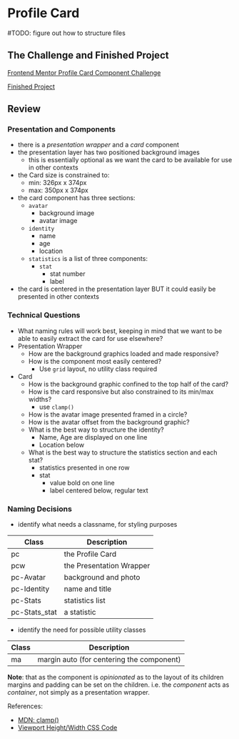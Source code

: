 # Profile Card

#TODO: figure out how to structure files

## The Challenge and Finished Project

[Frontend Mentor Profile Card Component Challenge](https://www.frontendmentor.io/challenges/profile-card-component-cfArpWshJ)

[Finished Project](https://janegca.github.io/fem-challenges/01-profile-card/index.html)

## Review

### Presentation and Components

- there is a _presentation wrapper_ and a _card_ component
- the presentation layer has two positioned background images
  - this is essentially optional as we want the card to be available for use in
    other contexts
- the Card size is constrained to:
  - min: 326px x 374px
  - max: 350px x 374px
- the card component has three sections:
  - `avatar`
    - background image
    - avatar image
  - `identity`
    - name
    - age
    - location
  - `statistics` is a list of three components:
    - `stat`
      - stat number
      - label
- the card is centered in the presentation layer BUT it could easily be
  presented in other contexts

### Technical Questions

- What naming rules will work best, keeping in mind that we want to be able to
  easily extract the card for use elsewhere?
- Presentation Wrapper
  - How are the background graphics loaded and made responsive?
  - How is the component most easily centered?
    - Use `grid` layout, no utility class required
- Card
  - How is the background graphic confined to the top half of the card?
  - How is the card responsive but also constrained to its min/max widths?
    - use `clamp()`
  - How is the avatar image presented framed in a circle?
  - How is the avatar offset from the background graphic?
  - What is the best way to structure the identity?
    - Name, Age are displayed on one line
    - Location below
  - What is the best way to structure the statistics section and each stat?
    - statistics presented in one row
    - stat
      - value bold on one line
      - label centered below, regular text

### Naming Decisions

- identify what needs a classname, for styling purposes

| Class         | Description              |
| ------------- | ------------------------ |
| pc            | the Profile Card         |
| pcw           | the Presentation Wrapper |
| pc-Avatar     | background and photo     |
| pc-Identity   | name and title           |
| pc-Stats      | statistics list          |
| pc-Stats_stat | a statistic              |

- identify the need for possible utility classes

| Class | Description                               |
| ----- | ----------------------------------------- |
| ma    | margin auto (for centering the component) |

**Note**: that as the component is _opinionated_ as to the layout of its
children margins and padding can be set on the children. i.e. the _component_
acts as _container_, not simply as a presentation wrapper.

References:

- [MDN: clamp()](<https://developer.mozilla.org/en-US/docs/Web/CSS/clamp()>)
- [Viewport Height/Width CSS Code](https://www.exeideas.com/2013/09/viewport-height-width-css-code.html)
